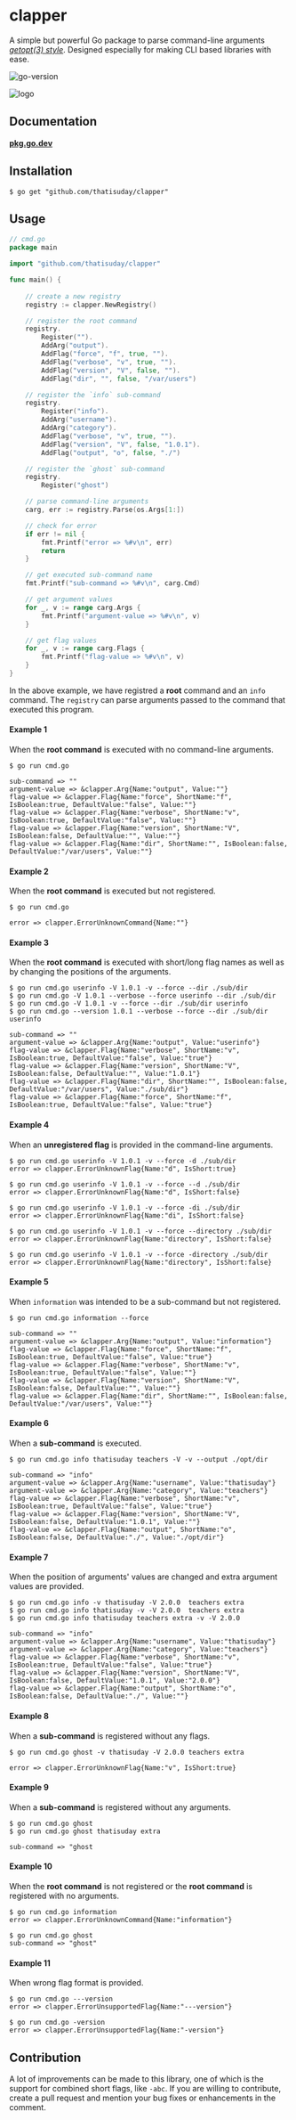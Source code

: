 # clapper
A simple but powerful Go package to parse command-line arguments [_getopt(3) style_](http://man7.org/linux/man-pages/man3/getopt.3.html). Designed especially for making CLI based libraries with ease.

![go-version](https://img.shields.io/github/go-mod/go-version/thatisuday/clapper?label=Go%20Version&style=flat-square)

![logo](/assets/clapper-logo.png)

## Documentation
[**pkg.go.dev**](https://pkg.go.dev/github.com/thatisuday/clapper?tab=doc)

## Installation
```
$ go get "github.com/thatisuday/clapper"
```

## Usage

```go
// cmd.go
package main

import "github.com/thatisuday/clapper"

func main() {
    
    // create a new registry
    registry := clapper.NewRegistry()

    // register the root command
    registry.
        Register("").
        AddArg("output").
        AddFlag("force", "f", true, "").
        AddFlag("verbose", "v", true, "").
        AddFlag("version", "V", false, "").
        AddFlag("dir", "", false, "/var/users")

    // register the `info` sub-command
    registry.
        Register("info").
        AddArg("username").
        AddArg("category").
        AddFlag("verbose", "v", true, "").
        AddFlag("version", "V", false, "1.0.1").
        AddFlag("output", "o", false, "./")

    // register the `ghost` sub-command
    registry.
        Register("ghost")

    // parse command-line arguments
    carg, err := registry.Parse(os.Args[1:])

    // check for error
    if err != nil {
        fmt.Printf("error => %#v\n", err)
        return
    }

    // get executed sub-command name
    fmt.Printf("sub-command => %#v\n", carg.Cmd)

    // get argument values
    for _, v := range carg.Args {
        fmt.Printf("argument-value => %#v\n", v)
    }

    // get flag values
    for _, v := range carg.Flags {
        fmt.Printf("flag-value => %#v\n", v)
    }
}
```

In the above example, we have registred a **root** command and an `info` command. The `registry` can parse arguments passed to the command that executed this program.

#### Example 1
When the **root command** is executed with no command-line arguments.

```
$ go run cmd.go

sub-command => ""
argument-value => &clapper.Arg{Name:"output", Value:""}
flag-value => &clapper.Flag{Name:"force", ShortName:"f", IsBoolean:true, DefaultValue:"false", Value:""}
flag-value => &clapper.Flag{Name:"verbose", ShortName:"v", IsBoolean:true, DefaultValue:"false", Value:""}
flag-value => &clapper.Flag{Name:"version", ShortName:"V", IsBoolean:false, DefaultValue:"", Value:""}
flag-value => &clapper.Flag{Name:"dir", ShortName:"", IsBoolean:false, DefaultValue:"/var/users", Value:""}
```

#### Example 2
When the **root command** is executed but not registered.

```
$ go run cmd.go

error => clapper.ErrorUnknownCommand{Name:""}
```

#### Example 3
When the **root command** is executed with short/long flag names as well as by changing the positions of the arguments.

```
$ go run cmd.go userinfo -V 1.0.1 -v --force --dir ./sub/dir
$ go run cmd.go -V 1.0.1 --verbose --force userinfo --dir ./sub/dir
$ go run cmd.go -V 1.0.1 -v --force --dir ./sub/dir userinfo
$ go run cmd.go --version 1.0.1 --verbose --force --dir ./sub/dir userinfo

sub-command => ""
argument-value => &clapper.Arg{Name:"output", Value:"userinfo"}
flag-value => &clapper.Flag{Name:"verbose", ShortName:"v", IsBoolean:true, DefaultValue:"false", Value:"true"}
flag-value => &clapper.Flag{Name:"version", ShortName:"V", IsBoolean:false, DefaultValue:"", Value:"1.0.1"}
flag-value => &clapper.Flag{Name:"dir", ShortName:"", IsBoolean:false, DefaultValue:"/var/users", Value:"./sub/dir"}
flag-value => &clapper.Flag{Name:"force", ShortName:"f", IsBoolean:true, DefaultValue:"false", Value:"true"}
```

#### Example 4
When an **unregistered flag** is provided in the command-line arguments.

```
$ go run cmd.go userinfo -V 1.0.1 -v --force -d ./sub/dir
error => clapper.ErrorUnknownFlag{Name:"d", IsShort:true}

$ go run cmd.go userinfo -V 1.0.1 -v --force --d ./sub/dir
error => clapper.ErrorUnknownFlag{Name:"d", IsShort:false}

$ go run cmd.go userinfo -V 1.0.1 -v --force -di ./sub/dir
error => clapper.ErrorUnknownFlag{Name:"di", IsShort:false}

$ go run cmd.go userinfo -V 1.0.1 -v --force --directory ./sub/dir
error => clapper.ErrorUnknownFlag{Name:"directory", IsShort:false}

$ go run cmd.go userinfo -V 1.0.1 -v --force -directory ./sub/dir
error => clapper.ErrorUnknownFlag{Name:"directory", IsShort:false}
```


#### Example 5
When `information` was intended to be a sub-command but not registered.

```
$ go run cmd.go information --force

sub-command => ""
argument-value => &clapper.Arg{Name:"output", Value:"information"}
flag-value => &clapper.Flag{Name:"force", ShortName:"f", IsBoolean:true, DefaultValue:"false", Value:"true"}
flag-value => &clapper.Flag{Name:"verbose", ShortName:"v", IsBoolean:true, DefaultValue:"false", Value:""}
flag-value => &clapper.Flag{Name:"version", ShortName:"V", IsBoolean:false, DefaultValue:"", Value:""}
flag-value => &clapper.Flag{Name:"dir", ShortName:"", IsBoolean:false, DefaultValue:"/var/users", Value:""}
```

#### Example 6
When a **sub-command** is executed.

```
$ go run cmd.go info thatisuday teachers -V -v --output ./opt/dir

sub-command => "info"
argument-value => &clapper.Arg{Name:"username", Value:"thatisuday"}
argument-value => &clapper.Arg{Name:"category", Value:"teachers"}
flag-value => &clapper.Flag{Name:"verbose", ShortName:"v", IsBoolean:true, DefaultValue:"false", Value:"true"}
flag-value => &clapper.Flag{Name:"version", ShortName:"V", IsBoolean:false, DefaultValue:"1.0.1", Value:""}
flag-value => &clapper.Flag{Name:"output", ShortName:"o", IsBoolean:false, DefaultValue:"./", Value:"./opt/dir"}
```

#### Example 7
When the position of arguments' values are changed and extra argument values are provided.

```
$ go run cmd.go info -v thatisuday -V 2.0.0  teachers extra
$ go run cmd.go info thatisuday -v -V 2.0.0  teachers extra
$ go run cmd.go info thatisuday teachers extra -v -V 2.0.0

sub-command => "info"
argument-value => &clapper.Arg{Name:"username", Value:"thatisuday"}
argument-value => &clapper.Arg{Name:"category", Value:"teachers"}
flag-value => &clapper.Flag{Name:"verbose", ShortName:"v", IsBoolean:true, DefaultValue:"false", Value:"true"}
flag-value => &clapper.Flag{Name:"version", ShortName:"V", IsBoolean:false, DefaultValue:"1.0.1", Value:"2.0.0"}
flag-value => &clapper.Flag{Name:"output", ShortName:"o", IsBoolean:false, DefaultValue:"./", Value:""}
```

#### Example 8
When a **sub-command** is registered without any flags.

```
$ go run cmd.go ghost -v thatisuday -V 2.0.0 teachers extra

error => clapper.ErrorUnknownFlag{Name:"v", IsShort:true}
```

#### Example 9
When a **sub-command** is registered without any arguments.

```
$ go run cmd.go ghost
$ go run cmd.go ghost thatisuday extra

sub-command => "ghost
```

#### Example 10
When the **root command** is not registered or the **root command** is registered with no arguments.

```
$ go run cmd.go information
error => clapper.ErrorUnknownCommand{Name:"information"}

$ go run cmd.go ghost
sub-command => "ghost"
```

#### Example 11
When wrong flag format is provided.

```
$ go run cmd.go ---version 
error => clapper.ErrorUnsupportedFlag{Name:"---version"}

$ go run cmd.go -version 
error => clapper.ErrorUnsupportedFlag{Name:"-version"}
```

## Contribution
A lot of improvements can be made to this library, one of which is the support for combined short flags, like `-abc`. If you are willing to contribute, create a pull request and mention your bug fixes or enhancements in the comment.